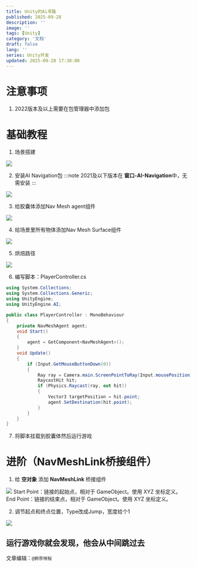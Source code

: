 ```yaml
---
title: Unity的Ai寻路
published: 2025-09-28
description: ''
image: ''
tags: [Unity]
category: '文档'
draft: false 
lang: ''
series: Unity开发
updated: 2025-09-28 17:30:00
---
```

# 注意事项
1. 2022版本及以上需要在包管理器中添加包

# 基础教程
1. 场景搭建
<img src="https://img.sakura.ink/file/AgACAgUAAyEGAASIHQfFAANsaNkKt7Jk6-1MW8HqS6uqeP6xXvIAAu3LMRvGv8lWVSeo12gqpHkBAAMCAAN3AAM2BA.png">

2. 安装AI Navigation包
:::note
2021及以下版本在 **窗口-AI-Navigation**中，无需安装
:::
<img src="https://img.sakura.ink/file/AgACAgUAAyEGAASIHQfFAANtaNkLRw4pb0x5gmya9Q6JNOcb86cAAvLLMRvGv8lWd6tllodh3ToBAAMCAAN3AAM2BA.png">

3. 给胶囊体添加Nav Mesh agent组件
<img src="https://img.sakura.ink/file/AgACAgUAAyEGAASIHQfFAANuaNkLuWhKBH0Ba2xj8D7pHCeXpNsAAvbLMRvGv8lW25wtEIbthIIBAAMCAAN3AAM2BA.png">

4. 给场景里所有物体添加Nav Mesh Surface组件
<img src="https://img.sakura.ink/file/AgACAgUAAyEGAASIHQfFAANvaNkMJHA8NIO3v7UIJMg__f8yyqgAAvjLMRvGv8lWU_4Dy8_XOLgBAAMCAAN3AAM2BA.png">

5. 烘焙路径
<img src="https://img.sakura.ink/file/AgACAgUAAyEGAASIHQfFAANwaNkMXQABDr1peGtJZwABwY1n1XO6_AAC-csxG8a_yVYez8GEH9qNPAEAAwIAA3cAAzYE.png">

6. 编写脚本：PlayerController.cs
```cs title="PlayerController.cs"  {6}
using System.Collections;
using System.Collections.Generic;
using UnityEngine;
using UnityEngine.AI;

public class PlayerController : MonoBehaviour
{
    private NavMeshAgent agent;
    void Start()
    {
        agent = GetComponent<NavMeshAgent>();
    }
    void Update()
    {
        if (Input.GetMouseButtonDown(0))
        {
            Ray ray = Camera.main.ScreenPointToRay(Input.mousePosition);
            RaycastHit hit;
            if (Physics.Raycast(ray, out hit))
            {
                Vector3 targetPosition = hit.point;
                agent.SetDestination(hit.point);
            }
        }
    }
}
```
7. 将脚本挂载到胶囊体然后运行游戏

# 进阶（NavMeshLink桥接组件）
1. 给 **空对象** 添加 **NavMeshLink** 桥接组件
<img src="https://pic3.zhimg.com/v2-fe430c0f5a279684545eb5308fbda714_1440w.jpg">
Start Point：链接的起始点，相对于 GameObject。使用 XYZ 坐标定义。
End Point：链接的结束点，相对于 GameObject。使用 XYZ 坐标定义。

2. 调节起点和终点位置，Type改成Jump，宽度给个1 
<img src="https://img.sakura.ink/file/AgACAgUAAyEGAASIHQfFAANxaNkVMvTq34g6Q4vtgj74f0FtumkAAg3MMRvGv8lWMp3nolXXt5ABAAMCAAN3AAM2BA.png">

运行游戏你就会发现，他会从中间跳过去
---

文章编辑：`@鈴奈咲桜`